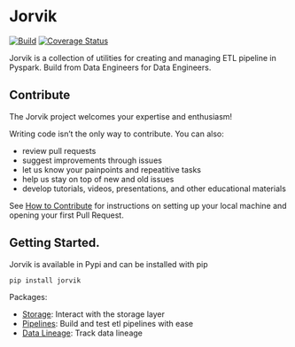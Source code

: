 # Jorvik
[![Build](https://github.com/GiorgosPa/jorvik/actions/workflows/build.yaml/badge.svg)](https://github.com/GiorgosPa/jorvik/actions/workflows/build.yaml)
[![Coverage Status](https://coveralls.io/repos/github/jorvik-io/jorvik/badge.svg?branch=main)](https://coveralls.io/github/jorvik-io/jorvik?branch=main)

Jorvik is a collection of utilities for creating and managing ETL pipeline in Pyspark. Build from Data Engineers for Data Engineers.

## Contribute
The Jorvik project welcomes your expertise and enthusiasm!

Writing code isn’t the only way to contribute. You can also:

- review pull requests
- suggest improvements through issues
- let us know your painpoints and repeatitive tasks
- help us stay on top of new and old issues
- develop tutorials, videos, presentations, and other educational materials

See [How to Contribute](https://github.com/jorvik-io/jorvik/blob/main/CONTRIBUTING.md) for instructions on setting up your local machine and opening your first Pull Request.

## Getting Started.
Jorvik is available in Pypi and can be installed with pip

```bash
pip install jorvik
```

Packages:
- [Storage](https://github.com/jorvik-io/jorvik/blob/main/jorvik/storage/README.md): Interact with the storage layer
- [Pipelines](https://github.com/jorvik-io/jorvik/blob/main/jorvik/pipelines/README.md): Build and test etl pipelines with ease
- [Data Lineage](https://github.com/jorvik-io/jorvik/blob/main/jorvik/data_lineage/README.md): Track data lineage
